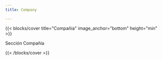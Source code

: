 ```yaml
---
title: Company

---
```


<!--add blocks of content here to add more sections to the  page -->

{{< blocks/cover title="Compañía" image_anchor="bottom" height="min" >}}

<p class="lead mt-5">Sección Compañía
</p>


{{< /blocks/cover >}}
